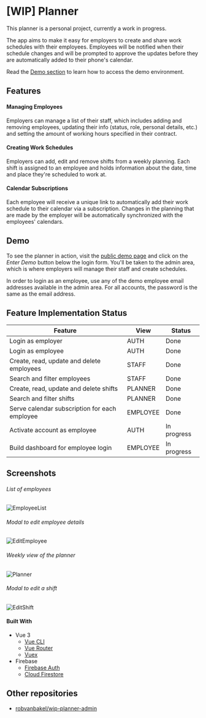 # [WIP] Planner

This planner is a personal project, currently a work in progress.

The app aims to make it easy for employers to create and share work schedules with their employees. Employees will be notified when their schedule changes and will be prompted to approve the updates before they are automatically added to their phone's calendar.

Read the [Demo section](#demo) to learn how to access the demo environment.

## Features

#### Managing Employees

Employers can manage a list of their staff, which includes adding and removing employees, updating their info (status, role, personal details, etc.) and setting the amount of working hours specified in their contract.

#### Creating Work Schedules

Employers can add, edit and remove shifts from a weekly planning. Each shift is assigned to an employee and holds information about the date, time and place they're scheduled to work at.

#### Calendar Subscriptions

Each employee will receive a unique link to automatically add their work schedule to their calendar via a subscription. Changes in the planning that are made by the employer will be automatically synchronized with the employees' calendars.

## Demo

To see the planner in action, visit the [public demo page](https://planner.robvanbakel.com) and click on the *Enter Demo* button below the login form. You'll be taken to the admin area, which is where employers will manage their staff and create schedules.

In order to login as an employee, use any of the demo employee email addresses available in the admin area. For all accounts, the password is the same as the email address.

## Feature Implementation Status

| Feature                                       | View     | Status      |
| --------------------------------------------- | -------- | ----------- |
| Login as employer                             | AUTH     | Done        |
| Login as employee                             | AUTH     | Done        |
| Create, read, update and delete employees     | STAFF    | Done        |
| Search and filter employees                   | STAFF    | Done        |
| Create, read, update and delete shifts        | PLANNER  | Done        |
| Search and filter shifts                      | PLANNER  | Done        |
| Serve calendar subscription for each employee | EMPLOYEE | Done        |
| Activate account as employee                  | AUTH     | In progress |
| Build dashboard for employee login            | EMPLOYEE | In progress |

## Screenshots

###### List of employees

![EmployeeList](https://i.imgur.com/CF7wd8H.jpeg)

###### Modal to edit employee details

![EditEmployee](https://i.imgur.com/66qFPCK.jpeg)

###### Weekly view of the planner

![Planner](https://i.imgur.com/xmKoobt.jpeg)

###### Modal to edit a shift

![EditShift](https://i.imgur.com/O8YSxef.jpeg)

#### Built With

- Vue 3
  - [Vue CLI](https://cli.vuejs.org)
  - [Vue Router](https://next.router.vuejs.org)
  - [Vuex](https://next.vuex.vuejs.org)
- Firebase
  - [Firebase Auth](https://firebase.google.com/docs/auth)
  - [Cloud Firestore](https://firebase.google.com/docs/firestore)

## Other repositories

- [robvanbakel/wip-planner-admin](https://github.com/robvanbakel/wip-planner-admin)
